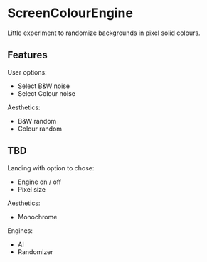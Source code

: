 # ScreenColourEngine
Little experiment to randomize backgrounds in pixel solid colours.

## Features

User options:

- Select B&W noise
- Select Colour noise 

Aesthetics:
- B&W random
- Colour random

## TBD
Landing with option to chose:
- Engine on / off
- Pixel size

Aesthetics:
- Monochrome


Engines:
- AI
- Randomizer


